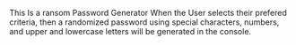 This Is a ransom Password Generator
When the User selects their prefered criteria, 
then a randomized password using special characters, numbers, and upper and lowercase letters will be generated in the console.
